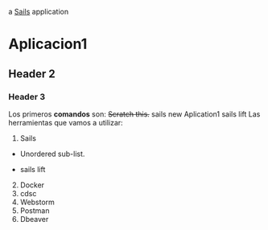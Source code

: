 a [Sails](http://sailsjs.org) application
# Aplicacion1
## Header 2
### Header 3
 Los primeros **comandos** son:
~~Scratch this.~~
sails new Aplication1
sails lift
Las herramientas que vamos a utilizar:
1. Sails
  * Unordered sub-list.
  - sails lift
2. Docker
1. cdsc
3. Webstorm
4. Postman
5. Dbeaver
